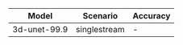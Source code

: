 | Model        | Scenario     | Accuracy   |
|--------------|--------------|------------|
| 3d-unet-99.9 | singlestream | -          |